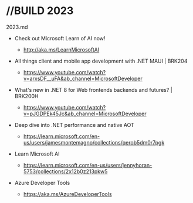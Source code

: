 # //BUILD 2023

2023.md

*   Check out Microsoft Learn of AI now! 

    *   http://aka.ms/LearnMicrosoftAI

*   All things client and mobile app development with .NET MAUI | BRK204

    *   https://www.youtube.com/watch?v=arxsDF__uFA&ab_channel=MicrosoftDeveloper

*   What's new in .NET 8 for Web frontends backends and futures? | BRK200H

    *   https://www.youtube.com/watch?v=pJGDPEk45Jc&ab_channel=MicrosoftDeveloper

*   Deep dive into .NET performance and native AOT

    *   https://learn.microsoft.com/en-us/users/jamesmontemagno/collections/qerob5dm0r7pgk

*   Learn Microsoft AI

    *   https://learn.microsoft.com/en-us/users/jennyhoran-5753/collections/2x12b0z213pkw5

*   Azure Developer Tools

    *   https://aka.ms/AzureDeveloperTools
